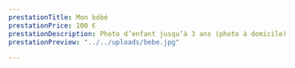 ```yaml
---
prestationTitle: Mon bébé
prestationPrice: 100 €
prestationDescription: Photo d’enfant jusqu’à 3 ans (photo à domicile).
prestationPreview: "../../uploads/bebe.jpg"

---
```

